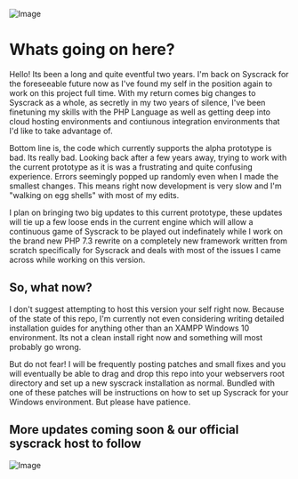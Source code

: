![Image](https://i.imgur.com/UVz5BSc.png)

# Whats going on here?

Hello! Its been a long and quite eventful two years. I'm back on Syscrack for the foreseeable future now as I've found my self in the position again to work on this project full time. With my return comes big changes to Syscrack as a whole, as secretly in my two years of silence, I've been finetuning my skills with the PHP Language as well as getting deep into cloud hosting environments and contiunous integration environments that I'd like to take advantage of.

Bottom line is, the code which currently supports the alpha prototype is bad. Its really bad. Looking back after a few years away, trying to work with the current prototype as it is was a frustrating and quite confusing experience. Errors seemingly popped up randomly even when I made the smallest changes. This means right now development is very slow and I'm "walking on egg shells" with most of my edits.

I plan on bringing two big updates to this current prototype, these updates will tie up a few loose ends in the current engine which will allow a continuous game of Syscrack to be played out indefinately while I work on the brand new PHP 7.3 rewrite on a completely new framework written from scratch specifically for Syscrack and deals with most of the issues I came across while working on this version. 

## So, what now?

I don't suggest attempting to host this version your self right now. Because of the state of this repo, I'm currently not even considering writing detailed installation guides for anything other than an XAMPP Windows 10 environment. Its not a clean install right now and something will most probably go wrong. 

But do not fear! I will be frequently posting patches and small fixes and you will eventually be able to drag and drop this repo into your webservers root directory and set up a new syscrack installation as normal. Bundled with one of these patches will be instructions on how to set up Syscrack for your Windows environment. But please have patience.

## More updates coming soon & our official syscrack host to follow

![Image](https://i.imgur.com/sAaVdHB.png)
